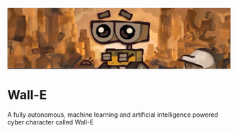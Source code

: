 ![Wall-E](assets/walle.jpeg?raw=true)
# Wall-E
A fully autonomous, machine learning and artificial intelligence powered cyber character called Wall-E
